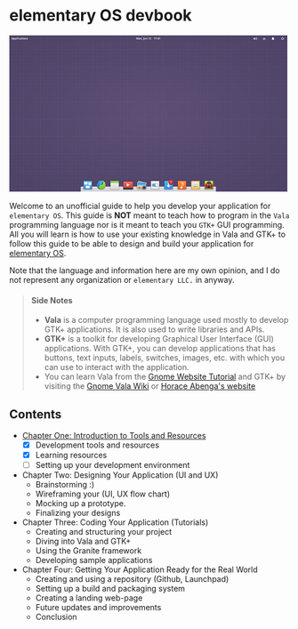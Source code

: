 # elementary OS devbook

![elementary OS Desktop](images/elementary-os.png)

Welcome to an unofficial guide to help you develop your application for `elementary OS`. This guide is **NOT** meant to teach how to program in the `Vala` programming language nor is it meant to teach you `GTK+` GUI programming. All you will learn is how to use your existing knowledge in Vala and GTK+ to follow this guide to be able to design and build your application for [elementary OS](elementary.io).

Note that the language and information here are my own opinion, and I do not represent any organization or `elementary LLC.` in anyway.

>
> #### Side Notes
> * **Vala** is a computer programming language used mostly to develop GTK+ applications. It is also used to write libraries and APIs.
> * **GTK+** is a toolkit for developing Graphical User Interface (GUI) applications. With GTK+, you can develop applications that has buttons, text inputs, labels, switches, images, etc. with which you can use to interact with the application.
> * You can learn Vala from the [Gnome Website Tutorial](https://developer.gnome.org/gnome-devel-demos/stable/beginner.vala.html.en) and GTK+ by visiting the [Gnome Vala Wiki](https://wiki.gnome.org/Projects/Vala/Tutorial) or [Horace Abenga's website](http://www.abenga.com/postseries/introduction-to-gtk+-programming-using-vala/)

## Contents
* [Chapter One: Introduction to Tools and Resources](chapter_01.md)
    - [x] Development tools and resources
    - [x] Learning resources
    - [ ] Setting up your development environment
*  Chapter Two: Designing Your Application (UI and UX)
    * Brainstorming :)
    * Wireframing your (UI, UX flow chart)
    * Mocking up a prototype.
    * Finalizing your designs
*  Chapter Three: Coding Your Application (Tutorials)
    * Creating and structuring your project
    * Diving into Vala and GTK+
    * Using the Granite framework
    * Developing sample applications
*  Chapter Four: Getting Your Application Ready for the Real World
    * Creating and using a repository (Github, Launchpad)
    * Setting up a build and packaging system
    * Creating a landing web-page
    * Future updates and improvements
    * Conclusion

